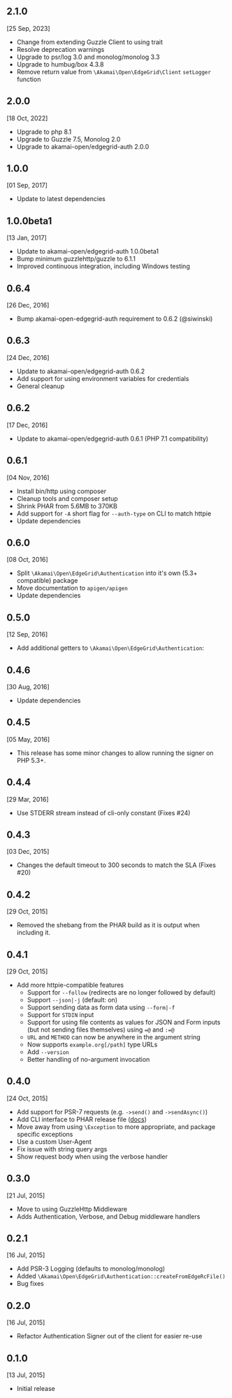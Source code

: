 2.1.0
---
[25 Sep, 2023]
* Change from extending Guzzle Client to using trait 
* Resolve deprecation warnings
* Upgrade to psr/log 3.0 and monolog/monolog 3.3 
* Upgrade to humbug/box 4.3.8
* Remove return value from `\Akamai\Open\EdgeGrid\Client` `setLogger` function

2.0.0
---
[18 Oct, 2022]
* Upgrade to php 8.1
* Upgrade to Guzzle 7.5, Monolog 2.0
* Upgrade to akamai-open/edgegrid-auth 2.0.0

1.0.0
---
[01 Sep, 2017]
* Update to latest dependencies

1.0.0beta1
---
[13 Jan, 2017]
* Update to akamai-open/edgegrid-auth 1.0.0beta1
* Bump minimum guzzlehttp/guzzle to 6.1.1
* Improved continuous integration, including Windows testing

0.6.4
---
[26 Dec, 2016]
* Bump akamai-open-edgegrid-auth requirement to 0.6.2 (@siwinski)

0.6.3
---
[24 Dec, 2016]
* Update to akamai-open/edgegrid-auth 0.6.2
* Add support for using environment variables for credentials
* General cleanup

0.6.2
---
[17 Dec, 2016]
* Update to akamai-open/edgegrid-auth 0.6.1 (PHP 7.1 compatibility)

0.6.1
---
[04 Nov, 2016]
* Install bin/http using composer
* Cleanup tools and composer setup
* Shrink PHAR from 5.6MB to 370KB
* Add support for `-A` short flag for `--auth-type` on CLI to match httpie
* Update dependencies

0.6.0
---
[08 Oct, 2016]
* Split `\Akamai\Open\EdgeGrid\Authentication` into it's own (5.3+ compatible) package
* Move documentation to `apigen/apigen`
* Update dependencies

0.5.0
---
[12 Sep, 2016]
* Add additional getters to `\Akamai\Open\EdgeGrid\Authentication`:

0.4.6
---
[30 Aug, 2016]
* Update dependencies

0.4.5
---
[05 May, 2016]
* This release has some minor changes to allow running the signer on PHP 5.3+.

0.4.4
---
[29 Mar, 2016]
* Use STDERR stream instead of cli-only constant (Fixes #24)

0.4.3
---
[03 Dec, 2015]
* Changes the default timeout to 300 seconds to match the SLA (Fixes #20)

0.4.2
---
[29 Oct, 2015]
* Removed the shebang from the PHAR build as it is output when including it.

0.4.1
---
[29 Oct, 2015]
* Add more httpie-compatible features
  * Support for `--follow` (redirects are no longer followed by default)
  * Support `--json|-j` (default: on)
  * Support sending data as form data using `--form|-f`
  * Support for `STDIN` input
  * Support for using file contents as values for JSON and Form inputs (but not sending files themselves) using `=@` and `:=@`
  * `URL` and `METHOD` can now be anywhere in the argument string
  * Now supports `example.org[/path]` type URLs
  * Add `--version`
  * Better handling of no-argument invocation

0.4.0
---
[24 Oct, 2015]
* Add support for PSR-7 requests (e.g. `->send()` and `->sendAsync()`)
* Add CLI interface to PHAR release file ([docs](https://github.com/akamai-open/AkamaiOPEN-edgegrid-php#command-line-interface))
* Move away from using `\Exception` to more appropriate, and package specific exceptions
* Use a custom User-Agent
* Fix issue with string query args
* Show request body when using the verbose handler

0.3.0
---
[21 Jul, 2015]
* Move to using GuzzleHttp Middleware
* Adds Authentication, Verbose, and Debug middleware handlers

0.2.1
---
[16 Jul, 2015]
* Add PSR-3 Logging (defaults to monolog/monolog)
* Added `\Akamai\Open\EdgeGrid\Authentication::createFromEdgeRcFile()`
* Bug fixes

0.2.0
---
[16 Jul, 2015]
* Refactor Authentication Signer out of the client for easier re-use

0.1.0
---
[13 Jul, 2015]

* Initial release
